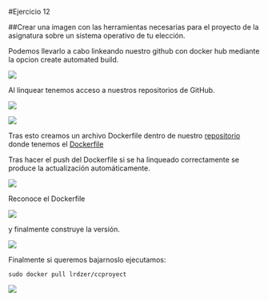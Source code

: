 #Ejercicio 12

##Crear una imagen con las herramientas necesarias para el proyecto de la asignatura sobre un sistema operativo de tu elección.


Podemos llevarlo a cabo linkeando nuestro github con docker hub mediante la opcion create automated build.

![](http://googledrive.com/host/0B6Q-phIC3pUpblVzUS1RbEZjb1E/snapshot22.png)

Al linquear tenemos acceso a nuestros repositorios de GitHub.

![](http://googledrive.com/host/0B6Q-phIC3pUpblVzUS1RbEZjb1E/snapshot23.png)


![](http://googledrive.com/host/0B6Q-phIC3pUpblVzUS1RbEZjb1E/snapshot24.png)


Tras esto creamos un archivo Dockerfile dentro de nuestro [repositorio](https://github.com/lrdzero/CCProyect.git) donde tenemos el [Dockerfile](https://github.com/lrdzero/CCProyect/blob/master/Dockerfile)


Tras hacer el push del Dockerfile si se ha linqueado correctamente se produce la actualización automáticamente.

![](http://googledrive.com/host/0B6Q-phIC3pUpblVzUS1RbEZjb1E/snapshot25.png)

Reconoce el Dockerfile

![](http://googledrive.com/host/0B6Q-phIC3pUpblVzUS1RbEZjb1E/snapshot26.png)

y finalmente construye la versión.

![](http://googledrive.com/host/0B6Q-phIC3pUpblVzUS1RbEZjb1E/snapshot27.png)


Finalmente si queremos bajarnoslo ejecutamos:

    sudo docker pull lrdzer/ccproyect
    
![](http://googledrive.com/host/0B6Q-phIC3pUpblVzUS1RbEZjb1E/snapshot28.png)
